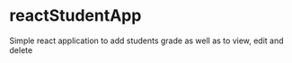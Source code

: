 # reactStudentApp
Simple react application to add students grade as well as to view, edit and delete
